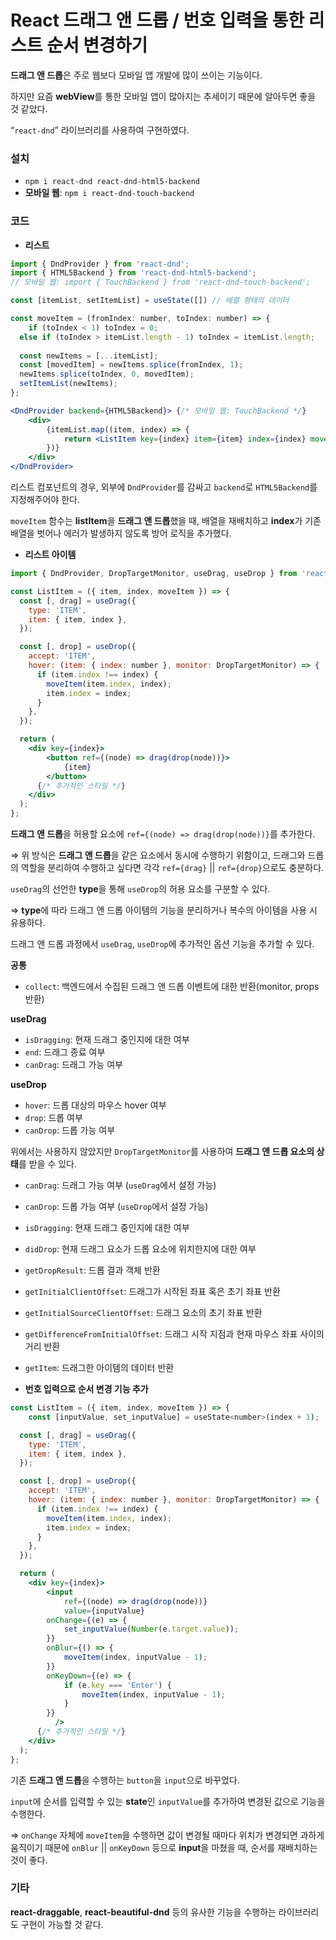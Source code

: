 # React 드래그 앤 드롭 / 번호 입력을 통한 리스트 순서 변경하기

**드래그 앤 드롭**은 주로 웹보다 모바일 앱 개발에 많이 쓰이는 기능이다.

하지만 요즘 **webView**를 통한 모바일 앱이 많아지는 추세이기 때문에 알아두면 좋을 것 같았다.

“`react-dnd`” 라이브러리를 사용하여 구현하였다.

### 설치

- `npm i react-dnd react-dnd-html5-backend`
- **모바일 웹**: `npm i react-dnd-touch-backend`

### **코드**

- **리스트**

```jsx
import { DndProvider } from 'react-dnd';
import { HTML5Backend } from 'react-dnd-html5-backend';
// 모바일 웹: import { TouchBackend } from 'react-dnd-touch-backend';

const [itemList, setItemList] = useState([]) // 배열 형태의 데이터

const moveItem = (fromIndex: number, toIndex: number) => {
	if (toIndex < 1) toIndex = 0;
  else if (toIndex > itemList.length - 1) toIndex = itemList.length;
  
  const newItems = [...itemList];
  const [movedItem] = newItems.splice(fromIndex, 1);
  newItems.splice(toIndex, 0, movedItem);
  setItemList(newItems);
};

<DndProvider backend={HTML5Backend}> {/* 모바일 웹: TouchBackend */}
	<div>
		{itemList.map((item, index) => {
			return <ListItem key={index} item={item} index={index} moveItem={moveItem} />;
		})}
	</div>
</DndProvider>
```

리스트 컴포넌트의 경우, 외부에 `DndProvider`를 감싸고 `backend`로 `HTML5Backend`를 지정해주어야 한다.

`moveItem` 함수는 **listItem**을 **드래그 앤 드롭**했을 때, 배열을 재배치하고 **index**가 기존 배열을 벗어나 에러가 발생하지 않도록 방어 로직을 추가했다.

- **리스트 아이템**

```jsx
import { DndProvider, DropTargetMonitor, useDrag, useDrop } from 'react-dnd';

const ListItem = ({ item, index, moveItem }) => {
  const [, drag] = useDrag({
    type: 'ITEM',
    item: { item, index },
  });

  const [, drop] = useDrop({
    accept: 'ITEM',
    hover: (item: { index: number }, monitor: DropTargetMonitor) => {
      if (item.index !== index) {
        moveItem(item.index, index);
        item.index = index;
      }
    },
  });

  return (
    <div key={index}>
	    <button ref={(node) => drag(drop(node))}>
		    {item}
	    </button>
      {/* 추가적인 스타일 */}    
    </div>
  );
};
```

**드래그 앤 드롭**을 허용할 요소에 `ref={(node) => drag(drop(node))}`를 추가한다.

⇒ 위 방식은 **드래그 앤 드롭**을 같은 요소에서 동시에 수행하기 위함이고, 드래그와 드롭의 역할을 분리하여 수행하고 싶다면 각각 `ref={drag}` || `ref={drop}`으로도 충분하다.

`useDrag`의 선언한 **type**을 통해 `useDrop`의 허용 요소를 구분할 수 있다.

⇒ **type**에 따라 드래그 앤 드롭 아이템의 기능을 분리하거나 복수의 아이템을 사용 시 유용하다.

드래그 앤 드롭 과정에서 `useDrag`, `useDrop`에 추가적인 옵션 기능을 추가할 수 있다.

**공통**

- `collect`: 백엔드에서 수집된 드래그 앤 드롭 이벤트에 대한 반환(monitor, props 반환)

**useDrag**

- `isDragging`: 현재 드래그 중인지에 대한 여부
- `end`: 드래그 종료 여부
- `canDrag`: 드래그 가능 여부

**useDrop**

- `hover`: 드롭 대상의 마우스 hover 여부
- `drop`: 드롭 여부
- `canDrop`: 드롭 가능 여부

위에서는 사용하지 않았지만 `DropTargetMonitor`를 사용하여 **드래그 앤 드롭 요소의 상태**를 받을 수 있다.

- `canDrag`: 드래그 가능 여부 (`useDrag`에서 설정 가능)
- `canDrop`: 드롭 가능 여부 (`useDrop`에서 설정 가능)
- `isDragging`: 현재 드래그 중인지에 대한 여부
- `didDrop`: 현재 드래그 요소가 드롭 요소에 위치한지에 대한 여부
- `getDropResult`: 드롭 결과 객체 반환
- `getInitialClientOffset`: 드래그가 시작된 좌표 혹은 초기 좌표 반환
- `getInitialSourceClientOffset`: 드래그 요소의 초기 좌표 반환
- `getDifferenceFromInitialOffset`: 드래그 시작 지점과 현재 마우스 좌표 사이의 거리 반환
- `getItem`: 드래그한 아이템의 데이터 반환

- **번호 입력으로 순서 변경 기능 추가**

```jsx
const ListItem = ({ item, index, moveItem }) => {
	const [inputValue, set_inputValue] = useState<number>(index + 1);

  const [, drag] = useDrag({
    type: 'ITEM',
    item: { item, index },
  });

  const [, drop] = useDrop({
    accept: 'ITEM',
    hover: (item: { index: number }, monitor: DropTargetMonitor) => {
      if (item.index !== index) {
        moveItem(item.index, index);
        item.index = index;
      }
    },
  });

  return (
    <div key={index}>
	    <input 
		    ref={(node) => drag(drop(node))}
		    value={inputValue}
        onChange={(e) => {
	        set_inputValue(Number(e.target.value));
        }}
        onBlur={() => {
	        moveItem(index, inputValue - 1);
        }}
        onKeyDown={(e) => {
	        if (e.key === 'Enter') {
		        moveItem(index, inputValue - 1);
	        }
        }}
		  />
      {/* 추가적인 스타일 */}    
    </div>
  );
};
```

기존 **드래그 앤 드롭**을 수행하는 `button`을 `input`으로 바꾸었다.

`input`에 순서를 입력할 수 있는 **state**인 `inputValue`를 추가하여 변경된 값으로 기능을 수행한다.

⇒ `onChange` 자체에 `moveItem`을 수행하면 값이 변경될 때마다 위치가 변경되면 과하게 움직이기 때문에 `onBlur` || `onKeyDown` 등으로 **input**을 마쳤을 때, 순서를 재배치하는 것이 좋다.

### **기타**

**react-draggable**, **react-beautiful-dnd** 등의 유사한 기능을 수행하는 라이브러리도 구현이 가능할 것 같다.